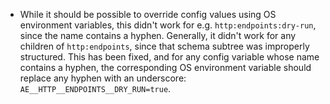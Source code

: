 * While it should be possible to override config values using OS environment variables,
  this didn't work for e.g. `http:endpoints:dry-run`, since the name contains a hyphen.
  Generally, it didn't work for any children of `http:endpoints`, since that schema subtree
  was improperly structured. This has been fixed, and for any config variable whose name contains
  a hyphen, the corresponding OS environment variable should replace any hyphen with an underscore:
  `AE__HTTP__ENDPOINTS__DRY_RUN=true`.
